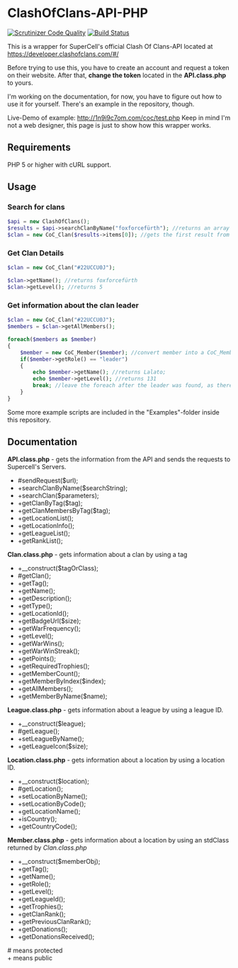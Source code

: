 # ClashOfClans-API-PHP
[![Scrutinizer Code Quality](https://scrutinizer-ci.com/g/1n9i9c7om/ClashOfClans-API-PHP/badges/quality-score.png?b=master)](https://scrutinizer-ci.com/g/1n9i9c7om/ClashOfClans-API-PHP/?branch=master) [![Build Status](https://scrutinizer-ci.com/g/1n9i9c7om/ClashOfClans-API-PHP/badges/build.png?b=master)](https://scrutinizer-ci.com/g/1n9i9c7om/ClashOfClans-API-PHP/build-status/master)  

This is a wrapper for SuperCell's official Clash Of Clans-API located at https://developer.clashofclans.com/#/

Before trying to use this, you have to create an account and request a token on their website. After that, **change the token** located in the **API.class.php** to yours.

I'm working on the documentation, for now, you have to figure out how to use it for yourself. 
There's an example in the repository, though.

Live-Demo of example: http://1n9i9c7om.com/coc/test.php
Keep in mind I'm not a web designer, this page is just to show how this wrapper works.

## Requirements
PHP 5 or higher with cURL support.

## Usage
### Search for clans
```php
$api = new ClashOfClans();
$results = $api->searchClanByName("foxforcefürth"); //returns an array containing all search results
$clan = new CoC_Clan($results->items[0]); //gets the first result from the array
```

### Get Clan Details
```php
$clan = new CoC_Clan("#22UCCU0J"); 

$clan->getName(); //returns foxforcefürth 
$clan->getLevel(); //returns 5
```

### Get information about the clan leader
```php
$clan = new CoC_Clan("#22UCCU0J");
$members = $clan->getAllMembers();

foreach($members as $member)
{
	$member = new CoC_Member($member); //convert member into a CoC_Member object
	if($member->getRole() == "leader")
	{
		echo $member->getName(); //returns Lalato;
		echo $member->getLevel(); //returns 131 
		break; //leave the foreach after the leader was found, as there's only one per clan
	}
}
```

Some more example scripts are included in the "Examples"-folder inside this repository.

## Documentation

**API.class.php** - gets the information from the API and sends the requests to Supercell's Servers.  
* #sendRequest($url);  
* +searchClanByName($searchString);  
* +searchClan($parameters);
* +getClanByTag($tag);  
* +getClanMembersByTag($tag);  
* +getLocationList();  
* +getLocationInfo();  
* +getLeagueList();  
* +getRankList();  

**Clan.class.php** - gets information about a clan by using a tag  
* +__construct($tagOrClass);  
* #getClan();
* +getTag();  
* +getName();  
* +getDescription();  
* +getType();  
* +getLocationId();  
* +getBadgeUrl($size);  
* +getWarFrequency();  
* +getLevel();  
* +getWarWins();  
* +getWarWinStreak();
* +getPoints();  
* +getRequiredTrophies();  
* +getMemberCount();  
* +getMemberByIndex($index);  
* +getAllMembers();  
* +getMemberByName($name);  
  
**League.class.php** - gets information about a league by using a league ID.  
* +__construct($league);  
* #getLeague();
* +setLeagueByName();  
* +getLeagueIcon(\$size);  
  
**Location.class.php** - gets information about a location by using a location ID.  
* +__construct($location);  
* #getLocation();
* +setLocationByName();  
* +setLocationByCode();
* +getLocationName();  
* +isCountry();  
* +getCountryCode();  
  
**Member.class.php** - gets information about a location by using an stdClass returned by *Clan.class.php*  
* +__construct($memberObj);  
* +getTag();
* +getName();  
* +getRole();  
* +getLevel();  
* +getLeagueId();  
* +getTrophies();  
* +getClanRank();  
* +getPreviousClanRank();  
* +getDonations();  
* +getDonationsReceived();  
  
\# means protected  
\+ means public
